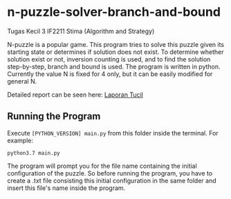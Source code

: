 # n-puzzle-solver-branch-and-bound
Tugas Kecil 3 IF2211 Stima (Algorithm and Strategy)

N-puzzle is a popular game. This program tries to solve this puzzle given its starting state or determines if solution does not exist. To determine whether solution exist or not, inversion counting is used, and to find the solution step-by-step, branch and bound is used. The program is written in python. Currently the value N is fixed for 4 only, but it can be easily modified for general N.

Detailed report can be seen here: [Laporan Tucil](https://docs.google.com/document/d/1hPSwJk3eXp89Q7qDp9cocr--L_ib6IU-cUslqW8HaG8/edit?usp=sharing)

## Running the Program
Execute `[PYTHON_VERSION] main.py` from this folder inside the terminal. For example:

`python3.7 main.py`

The program will prompt you for the file name containing the initial configuration of the puzzle. So before running the program, you have to create a .txt file consisting this initial configuration in the same folder and insert this file's name inside the program.


